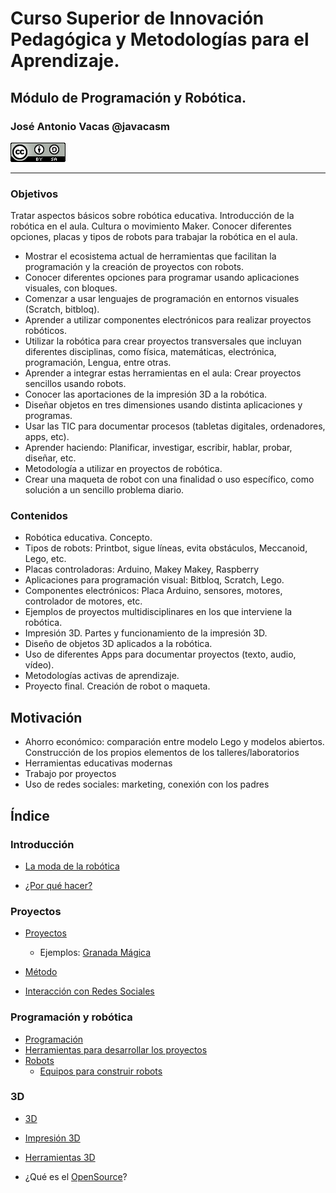 # Curso Superior de Innovación Pedagógica y Metodologías para el Aprendizaje.

## Módulo de Programación y Robótica.

### José Antonio Vacas @javacasm

![CCbySA](./images/CCbySQ_88x31.png)

* * *

### Objetivos

Tratar aspectos básicos sobre robótica educativa. Introducción de la robótica en el aula. Cultura o movimiento Maker.
Conocer diferentes opciones, placas y tipos de robots para trabajar la robótica en el aula.
- Mostrar el ecosistema actual de herramientas que facilitan la programación y la creación de proyectos con robots.
- Conocer diferentes opciones para programar usando aplicaciones visuales, con bloques.
- Comenzar a usar lenguajes de programación en entornos visuales (Scratch, bitbloq).
- Aprender a utilizar componentes electrónicos para realizar proyectos robóticos.
- Utilizar la robótica para crear proyectos transversales que incluyan diferentes disciplinas, como  física,  matemáticas, electrónica, programación, Lengua, entre otras.
- Aprender a integrar estas herramientas en el aula: Crear proyectos sencillos usando robots.
- Conocer las aportaciones de la impresión 3D a la robótica.
- Diseñar objetos en tres dimensiones usando distinta aplicaciones y programas.
- Usar las TIC para documentar procesos (tabletas digitales, ordenadores, apps, etc).
- Aprender haciendo: Planificar, investigar, escribir, hablar, probar, diseñar, etc.
- Metodología a utilizar en proyectos de robótica.
- Crear una maqueta de robot con una finalidad o uso específico, como solución a un sencillo problema diario.



### Contenidos

* Robótica educativa. Concepto.
* Tipos de robots: Printbot, sigue líneas, evita obstáculos, Meccanoid, Lego, etc.
* Placas controladoras: Arduino, Makey Makey, Raspberry
* Aplicaciones para programación visual: Bitbloq, Scratch, Lego.
* Componentes electrónicos: Placa Arduino, sensores, motores, controlador de motores, etc.
* Ejemplos de proyectos multidisciplinares en los que interviene la robótica.
* Impresión 3D. Partes y funcionamiento de la impresión 3D.
* Diseño de objetos 3D aplicados a la robótica.
* Uso de diferentes Apps para documentar proyectos (texto, audio, vídeo).
* Metodologías activas de aprendizaje.
* Proyecto final. Creación de robot o maqueta.

## Motivación

* Ahorro económico: comparación entre modelo Lego y modelos abiertos. Construcción de los propios elementos de los talleres/laboratorios
* Herramientas educativas modernas
* Trabajo por proyectos
* Uso de redes sociales: marketing, conexión con los padres

## Índice

### Introducción

* [La moda de la robótica](./moda_robotica.md)

* [¿Por qué hacer?](./makers.md)

### Proyectos

* [Proyectos](./Proyectos.md)

  * Ejemplos: [Granada Mágica](./granadaMagica.md)

* [Método](./Metodo.md)

* [Interacción con Redes Sociales](./RedesSociales.md)

### Programación y robótica

* [Programación](./programacion.md)
* [Herramientas para desarrollar los proyectos](./herramientas.md)
* [Robots](./Robots.md)
  * [Equipos para construir robots](./Equipos.md)


### 3D

* [3D](./3d.md)
* [Impresión 3D](./Impresion3D.md)
* [Herramientas 3D](./Herramientas3D.md)

* ¿Qué es el [OpenSource](./OpenSource.md)?
